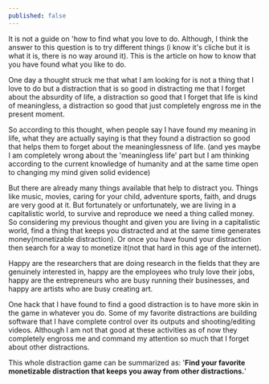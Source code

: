 ```yaml
---
published: false
---
```

It is not a guide on 'how to find what you love to do.  Although, I think the answer to this question is to try different things (i know it's cliche but it is what it is, there is no way around it).
This is the article on how to know that you have found what you like to do.

One day a thought struck me that what I am looking for is not a thing that I love to do but a distraction that is so good in distracting me that I forget about the absurdity of life, a distraction so good that I forget that life is kind of meaningless, a distraction so good that just completely engross me in the present moment.

So according to this thought, when people say I have found my meaning in life, what they are actually saying is that they found a distraction so good that helps them to forget about the meaninglessness of life. (and yes maybe I am completely wrong about the 'meaningless life' part but I am thinking according to the current knowledge of humanity and at the same time open to changing my mind given solid evidence)

But there are already many things available that help to distract you. Things like music, movies, caring for your child, adventure sports, faith, and drugs are very good at it. But fortunately or unfortunately, we are living in a capitalistic world, to survive and reproduce we need a thing called money. So considering my previous thought and given you are living in a capitalistic world, find a thing that keeps you distracted and at the same time generates money(monetizable distraction). Or once you have found your distraction then search for a way to monetize it(not that hard in this age of the internet).

Happy are the researchers that are doing research in the fields that they are genuinely interested in, happy are the employees who truly love their jobs, happy are the entrepreneurs who are busy running their businesses, and happy are artists who are busy creating art.

One hack that I have found to find a good distraction is to have more skin in the game in whatever you do.
Some of my favorite distractions are building software that I have complete control over its outputs and shooting/editing videos. Although I am not that good at these activities as of now they completely engross me and command my attention so much that I forget about other distractions.

This whole distraction game can be summarized as:
'**Find your favorite monetizable distraction that keeps you away from other distractions.**'


